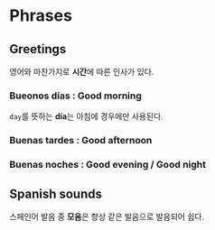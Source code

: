 # Phrases



## Greetings

  영어와 마찬가지로 **시간**에 따른 인사가 있다.

### Bueonos días : Good morning

`day`를 뜻하는 **día**는 아침에 경우에만 사용된다.



### Buenas tardes : Good afternoon

### Buenas noches : Good evening / Good night



## Spanish sounds

  스페인어 발음 중 **모음**은 항상 같은 발음으로 발음되어 쉽다.

